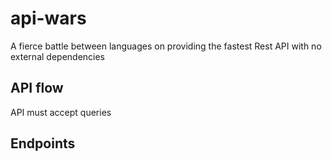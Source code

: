 # api-wars
A fierce battle between languages on providing the fastest Rest API with no external dependencies


## API flow
API must accept queries

## Endpoints
